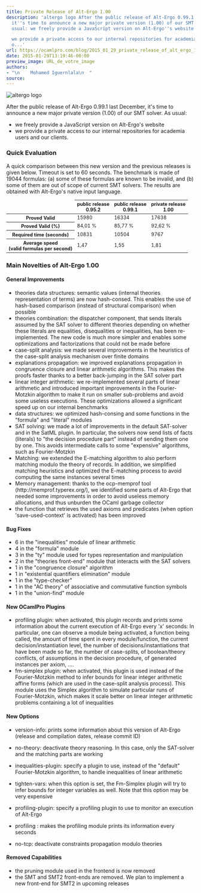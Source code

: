 ```yaml
---
title: Private Release of Alt-Ergo 1.00
description: 'altergo logo After the public release of Alt-Ergo 0.99.1 last December,
  it''s time to announce a new major private version (1.00) of our SMT solver. As
  usual: we freely provide a JavaScript version on Alt-Ergo''s website

  we provide a private access to our internal repositories for academia users and
  o...'
url: https://ocamlpro.com/blog/2015_01_29_private_release_of_alt_ergo_1_00
date: 2015-01-29T13:19:46-00:00
preview_image: URL_de_votre_image
authors:
- "\n    Mohamed Iguernlala\n  "
source:
---
```


<p><img src="https://ocamlpro.com/blog/assets/img/logo_alt_ergo.png" alt="altergo logo"/></p>
<p>After the public release of Alt-Ergo 0.99.1 last December, it's time to announce a new major private version (1.00) of our SMT solver. As usual:</p>
<ul>
<li>we freely provide a JavaScript version on Alt-Ergo's website
</li>
<li>we provide a private access to our internal repositories for academia users and our clients.
</li>
</ul>
<h3>Quick Evaluation</h3>
<p>A quick comparison between this new version and the previous releases is given below. Timeout is set to 60 seconds. The benchmark is made of 19044 formulas: (a) some of these formulas are known to be invalid, and (b) some of them are out of scope of current SMT solvers. The results are obtained with Alt-Ergo's native input language.</p>
<table class="tableau" style="font-size: 90%; width: 100%;">
<thead>
<tr>
<td></td>
<th>public release<br/>
0.95.2</th>
<th>public release<br/>
0.99.1</th>
<th>private release<br/>
1.00</th>
</tr>
</thead>
<tbody>
<tr>
<th>Proved Valid</th>
<td>15980</td>
<td>16334</td>
<td>17638</td>
</tr>
<tr>
<th>Proved Valid (%)</th>
<td>84,01 %</td>
<td>85,77 %</td>
<td>92,62 %</td>
</tr>
<tr>
<th>Required time (seconds)</th>
<td>10831</td>
<td>10504</td>
<td>9767</td>
</tr>
<tr>
<th>Average speed<br/>
(valid formulas per second)</th>
<td>1,47</td>
<td>1,55</td>
<td>1,81</td>
</tr>
</tbody>
</table>
<h3>Main Novelties of Alt-Ergo 1.00</h3>
<h4>General Improvements</h4>
<ul>
<li>theories data structures: semantic values (internal theories representation of terms) are now hash-consed. This enables the use of hash-based comparison (instead of structural comparison) when possible
</li>
<li>theories combination: the dispatcher component, that sends literals assumed by the SAT solver to different theories depending on whether these literals are equalities, disequalities or inequalities, has been re-implemented. The new code is much more simpler and enables some optimizations and factorizations that could not be made before
</li>
<li>case-split analysis: we made several improvements in the heuristics of the case-split analysis mechanism over finite domains
</li>
<li>explanations propagation: we improved explanations propagation in congruence closure and linear arithmetic algorithms. This makes the proofs faster thanks to a better back-jumping in the SAT solver part
</li>
<li>linear integer arithmetic: we re-implemented several parts of linear arithmetic and introduced important improvements in the Fourier-Motzkin algorithm to make it run on smaller sub-problems and avoid some useless executions. These optimizations allowed a significant speed up on our internal benchmarks
</li>
<li>data structures: we optimized hash-consing and some functions in the &quot;formula&quot; and &quot;literal&quot; modules
</li>
<li>SAT solving: we made a lot of improvements in the default SAT-solver and in the SatML plugin. In particular, the solvers now send lists of facts (literals) to &quot;the decision procedure part&quot; instead of sending them one by one. This avoids intermediate calls to some &quot;expensive&quot; algorithms, such as Fourier-Motzkin
</li>
<li>Matching: we extended the E-matching algorithm to also perform matching modulo the theory of records. In addition, we simplified matching heuristics and optimized the E-matching process to avoid computing the same instances several times
</li>
<li>Memory management: thanks to the ocp-memprof tool (http://memprof.typerex.org/), we identified some parts of Alt-Ergo that needed some improvements in order to avoid useless memory allocations, and thus unburden the OCaml garbage collector
</li>
<li>the function that retrieves the used axioms and predicates (when option 'save-used-context' is activated) has been improved
</li>
</ul>
<h4>Bug Fixes</h4>
<ul>
<li>6 in the &quot;inequalities&quot; module of linear arithmetic
</li>
<li>4 in the &quot;formula&quot; module
</li>
<li>3 in the &quot;ty&quot; module used for types representation and manipulation
</li>
<li>2 in the &quot;theories front-end&quot; module that interacts with the SAT solvers
</li>
<li>1 in the &quot;congruence closure&quot; algorithm
</li>
<li>1 in &quot;existential quantifiers elimination&quot; module
</li>
<li>1 in the &quot;type-checker&quot;
</li>
<li>1 in the &quot;AC theory&quot; of associative and commutative function symbols
</li>
<li>1 in the &quot;union-find&quot; module
</li>
</ul>
<h4>New OCamlPro Plugins</h4>
<ul>
<li>profiling plugin: when activated, this plugin records and prints some information about the current execution of Alt-Ergo every 'x' seconds: In particular, one can observe a module being activated, a function being called, the amount of time spent in every module/function, the current decision/instantiation level, the number of decisions/instantiations that have been made so far, the number of case-splits, of boolean/theory conflicts, of assumptions in the decision procedure, of generated instances per axiom, &hellip;.
</li>
<li>fm-simplex plugin: when activated, this plugin is used instead of the Fourier-Motzkin method to infer bounds for linear integer arithmetic affine forms (which are used in the case-split analysis process). This module uses the Simplex algorithm to simulate particular runs of Fourier-Motzkin, which makes it scale better on linear integer arithmetic problems containing a lot of inequalities
</li>
</ul>
<h4>New Options</h4>
<ul>
<li>
<p>version-info: prints some information about this version of Alt-Ergo (release and compilation dates, release commit ID)</p>
</li>
<li>
<p>no-theory: deactivate theory reasoning. In this case, only the SAT-solver and the matching parts are working</p>
</li>
<li>
<p>inequalities-plugin: specify a plugin to use, instead of the &quot;default&quot; Fourier-Motzkin algorithm, to handle inequalities of linear arithmetic</p>
</li>
<li>
<p>tighten-vars: when this option is set, the Fm-Simplex plugin will try to infer bounds for integer variables as well. Note that this option may be very expensive</p>
</li>
<li>
<p>profiling-plugin: specify a profiling plugin to use to monitor an execution of Alt-Ergo</p>
</li>
<li>
<p>profiling <freq>: makes the profiling module prints its information every <freq> seconds</freq></freq></p>
</li>
<li>
<p>no-tcp: deactivate constraints propagation modulo theories</p>
</li>
</ul>
<h4>Removed Capabilities</h4>
<ul>
<li>the pruning module used in the frontend is now removed
</li>
<li>the SMT and SMT2 front-ends are removed. We plan to implement a new front-end for SMT2 in upcoming releases
</li>
</ul>

